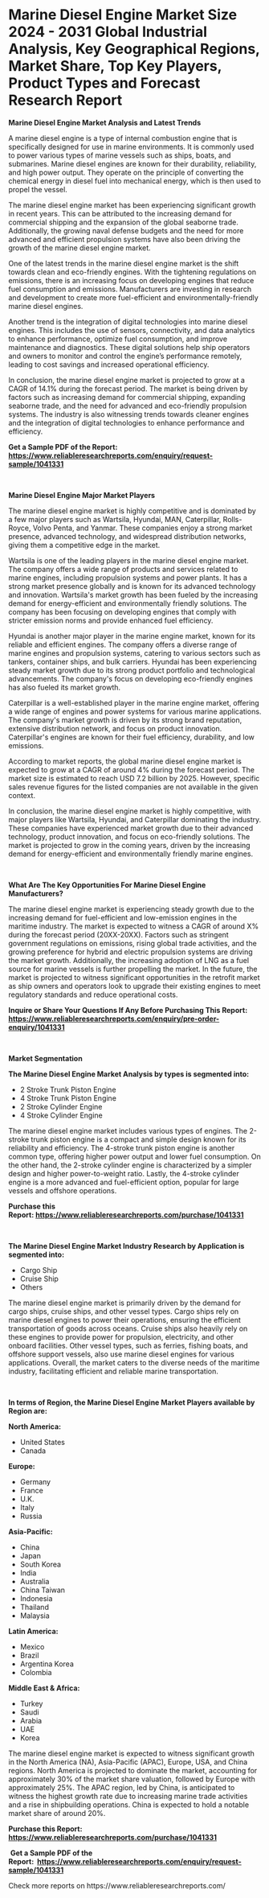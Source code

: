 <p><h1>Marine Diesel Engine Market Size 2024 - 2031 Global Industrial Analysis, Key Geographical Regions, Market Share, Top Key Players, Product Types and Forecast Research Report</h1></p><p><strong>Marine Diesel Engine Market Analysis and Latest Trends</strong></p>
<p><p>A marine diesel engine is a type of internal combustion engine that is specifically designed for use in marine environments. It is commonly used to power various types of marine vessels such as ships, boats, and submarines. Marine diesel engines are known for their durability, reliability, and high power output. They operate on the principle of converting the chemical energy in diesel fuel into mechanical energy, which is then used to propel the vessel.</p><p>The marine diesel engine market has been experiencing significant growth in recent years. This can be attributed to the increasing demand for commercial shipping and the expansion of the global seaborne trade. Additionally, the growing naval defense budgets and the need for more advanced and efficient propulsion systems have also been driving the growth of the marine diesel engine market.</p><p>One of the latest trends in the marine diesel engine market is the shift towards clean and eco-friendly engines. With the tightening regulations on emissions, there is an increasing focus on developing engines that reduce fuel consumption and emissions. Manufacturers are investing in research and development to create more fuel-efficient and environmentally-friendly marine diesel engines.</p><p>Another trend is the integration of digital technologies into marine diesel engines. This includes the use of sensors, connectivity, and data analytics to enhance performance, optimize fuel consumption, and improve maintenance and diagnostics. These digital solutions help ship operators and owners to monitor and control the engine’s performance remotely, leading to cost savings and increased operational efficiency.</p><p>In conclusion, the marine diesel engine market is projected to grow at a CAGR of 14.1% during the forecast period. The market is being driven by factors such as increasing demand for commercial shipping, expanding seaborne trade, and the need for advanced and eco-friendly propulsion systems. The industry is also witnessing trends towards cleaner engines and the integration of digital technologies to enhance performance and efficiency.</p></p>
<p><strong>Get a Sample PDF of the Report:&nbsp; <a href="https://www.reliableresearchreports.com/enquiry/request-sample/1041331">https://www.reliableresearchreports.com/enquiry/request-sample/1041331</a></strong></p>
<p>&nbsp;</p>
<p><strong>Marine Diesel Engine Major Market Players</strong></p>
<p><p>The marine diesel engine market is highly competitive and is dominated by a few major players such as Wartsila, Hyundai, MAN, Caterpillar, Rolls-Royce, Volvo Penta, and Yanmar. These companies enjoy a strong market presence, advanced technology, and widespread distribution networks, giving them a competitive edge in the market.</p><p>Wartsila is one of the leading players in the marine diesel engine market. The company offers a wide range of products and services related to marine engines, including propulsion systems and power plants. It has a strong market presence globally and is known for its advanced technology and innovation. Wartsila's market growth has been fueled by the increasing demand for energy-efficient and environmentally friendly solutions. The company has been focusing on developing engines that comply with stricter emission norms and provide enhanced fuel efficiency.</p><p>Hyundai is another major player in the marine engine market, known for its reliable and efficient engines. The company offers a diverse range of marine engines and propulsion systems, catering to various sectors such as tankers, container ships, and bulk carriers. Hyundai has been experiencing steady market growth due to its strong product portfolio and technological advancements. The company's focus on developing eco-friendly engines has also fueled its market growth.</p><p>Caterpillar is a well-established player in the marine engine market, offering a wide range of engines and power systems for various marine applications. The company's market growth is driven by its strong brand reputation, extensive distribution network, and focus on product innovation. Caterpillar's engines are known for their fuel efficiency, durability, and low emissions.</p><p>According to market reports, the global marine diesel engine market is expected to grow at a CAGR of around 4% during the forecast period. The market size is estimated to reach USD 7.2 billion by 2025. However, specific sales revenue figures for the listed companies are not available in the given context.</p><p>In conclusion, the marine diesel engine market is highly competitive, with major players like Wartsila, Hyundai, and Caterpillar dominating the industry. These companies have experienced market growth due to their advanced technology, product innovation, and focus on eco-friendly solutions. The market is projected to grow in the coming years, driven by the increasing demand for energy-efficient and environmentally friendly marine engines.</p></p>
<p>&nbsp;</p>
<p><strong>What Are The Key Opportunities For Marine Diesel Engine Manufacturers?</strong></p>
<p><p>The marine diesel engine market is experiencing steady growth due to the increasing demand for fuel-efficient and low-emission engines in the maritime industry. The market is expected to witness a CAGR of around X% during the forecast period (20XX-20XX). Factors such as stringent government regulations on emissions, rising global trade activities, and the growing preference for hybrid and electric propulsion systems are driving the market growth. Additionally, the increasing adoption of LNG as a fuel source for marine vessels is further propelling the market. In the future, the market is projected to witness significant opportunities in the retrofit market as ship owners and operators look to upgrade their existing engines to meet regulatory standards and reduce operational costs.</p></p>
<p><strong>Inquire or Share Your Questions If Any Before Purchasing This Report: <a href="https://www.reliableresearchreports.com/enquiry/pre-order-enquiry/1041331">https://www.reliableresearchreports.com/enquiry/pre-order-enquiry/1041331</a></strong></p>
<p>&nbsp;</p>
<p><strong>Market Segmentation</strong></p>
<p><strong>The Marine Diesel Engine Market Analysis by types is segmented into:</strong></p>
<p><ul><li>2 Stroke Trunk Piston Engine</li><li>4 Stroke Trunk Piston Engine</li><li>2 Stroke Cylinder Engine</li><li>4 Stroke Cylinder Engine</li></ul></p>
<p><p>The marine diesel engine market includes various types of engines. The 2-stroke trunk piston engine is a compact and simple design known for its reliability and efficiency. The 4-stroke trunk piston engine is another common type, offering higher power output and lower fuel consumption. On the other hand, the 2-stroke cylinder engine is characterized by a simpler design and higher power-to-weight ratio. Lastly, the 4-stroke cylinder engine is a more advanced and fuel-efficient option, popular for large vessels and offshore operations.</p></p>
<p><strong>Purchase this Report:&nbsp;<a href="https://www.reliableresearchreports.com/purchase/1041331">https://www.reliableresearchreports.com/purchase/1041331</a></strong></p>
<p>&nbsp;</p>
<p><strong>The Marine Diesel Engine Market Industry Research by Application is segmented into:</strong></p>
<p><ul><li>Cargo Ship</li><li>Cruise Ship</li><li>Others</li></ul></p>
<p><p>The marine diesel engine market is primarily driven by the demand for cargo ships, cruise ships, and other vessel types. Cargo ships rely on marine diesel engines to power their operations, ensuring the efficient transportation of goods across oceans. Cruise ships also heavily rely on these engines to provide power for propulsion, electricity, and other onboard facilities. Other vessel types, such as ferries, fishing boats, and offshore support vessels, also use marine diesel engines for various applications. Overall, the market caters to the diverse needs of the maritime industry, facilitating efficient and reliable marine transportation.</p></p>
<p>&nbsp;</p>
<p><strong>In terms of Region, the Marine Diesel Engine Market Players available by Region are:</strong></p>
<p>
    <p> <strong> North America: </strong>
        <ul>
            <li>United States</li>
            <li>Canada</li>
        </ul>
        </p> 
    <p> <strong> Europe: </strong>
        <ul>
            <li>Germany</li>
            <li>France</li>
            <li>U.K.</li>
            <li>Italy</li>
            <li>Russia</li>
        </ul>
        </p> 
    <p> <strong> Asia-Pacific: </strong>
        <ul>
            <li>China</li>
            <li>Japan</li>
            <li>South Korea</li>
            <li>India</li>
            <li>Australia</li>
            <li>China Taiwan</li>
            <li>Indonesia</li>
            <li>Thailand</li>
            <li>Malaysia</li>
        </ul>
        </p> 
    <p> <strong> Latin America: </strong>
        <ul>
            <li>Mexico</li>
            <li>Brazil</li>
            <li>Argentina Korea</li>
            <li>Colombia</li>
        </ul>
        </p> 
    <p> <strong> Middle East & Africa: </strong>
        <ul>
            <li>Turkey</li>
            <li>Saudi</li>
            <li>Arabia</li>
            <li>UAE</li>
            <li>Korea</li>
        </ul>
    </p>
    </p>
<p><p>The marine diesel engine market is expected to witness significant growth in the North America (NA), Asia-Pacific (APAC), Europe, USA, and China regions. North America is projected to dominate the market, accounting for approximately 30% of the market share valuation, followed by Europe with approximately 25%. The APAC region, led by China, is anticipated to witness the highest growth rate due to increasing marine trade activities and a rise in shipbuilding operations. China is expected to hold a notable market share of around 20%.</p></p>
<p><strong>Purchase this Report: <a href="https://www.reliableresearchreports.com/purchase/1041331">https://www.reliableresearchreports.com/purchase/1041331</a></strong></p>
<p>&nbsp;<strong>Get a Sample PDF of the Report:&nbsp;&nbsp;<a href="https://www.reliableresearchreports.com/enquiry/request-sample/1041331">https://www.reliableresearchreports.com/enquiry/request-sample/1041331</a></strong></p>
<p><strong></strong></p>
<p>Check more reports on https://www.reliableresearchreports.com/</p>